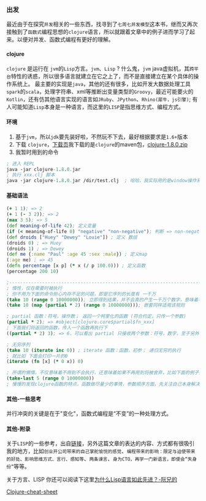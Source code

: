 ### 出发
最近由于在探究`并发`相关的一些东西，找寻到了`七周七并发模型`这本书，继而又再次接触到了`函数式`编程思想的`clojure`语言，所以就跟着文章中的例子进而学习了起来。以便对并发、函数式编程有更好的理解。

#### clojure
`clojure` 是运行在 `jvm`的`Lisp`方言。`jvm`、`Lisp` ? 什么鬼，`jvm` java虚拟机，其`跨平台`特性的诱惑，所以很多语言就建立在它之上了，而不是直接建立在某个具体的操作系统上。
最主要的实现是`java`，其他的还有很多，比如开发大数据处理工具`spark`的`scala`，处理字符串、xml等推断出变量类型的`Groovy`，最近可能要火的`Kotlin`，还有仿其他语言实现的语言如`JRuby`、`JPython`、`Rhino(犀牛，js引擎)`; 有人可能知道`Lisp`本身是一种语言，而这里的`LISP`是指思维方式、编程方式。

#### 环境
1. 基于`jvm`，所以`jdk`要先装好啦，不然玩不下去，最好根据要求是`1.6+`版本
2. 下载 `clojure`，[下载页](https://www.clojure.org/community/downloads)我下载的是`clojure`的maven包，[clojure-1.8.0.zip](https://repo1.maven.org/maven2/org/clojure/clojure/1.8.0/clojure-1.8.0.zip)
3. 我暂时用到的命令
```clojure
; 进入 REPL
java -jar clojure-1.8.0.jar
; 执行 xxx.clj 脚本
java -jar clojure-1.8.0.jar /dir/test.clj  ; 哈哈，我实际用的是window操作系统，搞笑的是，我假装在使用别的操作系统，而没有使用`D:/dir/test.clj`
```

#### 基础语法
```clj
(+ 1 1); => 2
(+ 1 (- 3 2)); => 2
(max 3 5); => 5
(def meaning-of-life 42); 定义变量
(if (< meaning-of-life 0) "negative" "non-negative"); 判断 => non-negative
(def droids ["Huey" "Dewey" "Louie"]) ; 定义 数组
(droids 0) ; => Huey
(droids 1) ; => Dewey
(def me {:name "Paul" :age 45 :sex :male}) ; 定义map
(:age me) ; => 45
(defn percentage [x p] (* x (/ p 100.0))) ; 定义函数
(percentage 200 10)

;----------------------------------------------------------------------------惰性 相关分隔线， 下面开始介绍一些 “惰性” 相关的item
; 惰性，仅在需要时被执行
; 你不用为下面的命令担心内存不足的问题，即是它序列的长度有 一千万
(take 10 (range 0 10000000)); 立即得到结果，并不会真的产生一千万个数字，意味着不会耗尽内存
(take 10 (map (partial * 2) (range 0 10000000))); 嵌套同样适用该规则

; partial 函数：符号，操作数； 返回一个柯里化的函数 (符合约定，只传一个参数)
(partial * 2); => #object[clojure.core$partial$fn_xxx]
; 下面我们将返回的函数，传入一个函数再执行下
((partial * 2) 3); => 6，可以看出 partial 只接收两个参数：符号，数字，至于另外一个和符号、数字做运算的数字，则需要通过返回的函数来传入

; 无穷序列
(take 10 (iterate inc 0)) ; iterate 函数：函数，初参； 递归无穷的执行 
; 就比如 下面会打印一片的0
(iterate (fn [x] (* 0 x)) 0)

; 所谓的懒惰，不仅意味着不用到不会执行，还意味着如果不再用到将被舍弃，比如下面的例子需要运行一段时间，但不会耗尽内存：
(take-last 5 (range 0 10000000))
; 慢慢的发现clojure函数的特点，函数做尽量少的事情，参数顺序方面，先关注自己本身解决问题的的核心，比如take-last，解决的问题是："取后面几个"，首先关心的是 “几个” ，其次在是“谁”

```


#### 其他-一些思考
并行冲突的关键是在于"变化"，函数式编程是“不变”的一种处理方式。

#### 其他-附录
关于`LISP`的一些参考，出自[链接](http://www.vaikan.com/home-at-last-or-the-last-programming-language-i-will-ever-learn-lisp-clojure/)，另外这篇文章的表达的内容、方式都有很吸引我的地方，比如`创业开公司带来的自己掌舵愉悦的感觉`、`编程带来的影响：限定与迫使带来的好处、影响思维方式、言行、感知等`、`两条谏言`、`身为CTO，再学一门新语言，即使会“失身份”`等等。

关于方言、LISP 你还可以阅读下这里[为什么Lisp语言如此先进？-阮兄的](http://www.ruanyifeng.com/blog/2010/10/why_lisp_is_superior.html)

[Clojure-cheat-sheet](http://cljs.info/cheatsheet/)